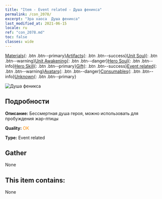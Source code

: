 ```yaml
---
title: "Item - Event related - Душа феникса"
permalink: /con_2078/
excerpt: "Эра хаоса  Душа феникса"
last_modified_at: 2021-06-15
locale: ru
ref: "con_2078.md"
toc: false
classes: wide
---
```

 [Materials](/ItemsRU/){: .btn .btn--primary}[Artifacts](/ItemsRU/Artifacts/){: .btn .btn--success}[Unit Soul](/ItemsRU/UnitSoul/){: .btn .btn--warning}[Unit Awakening](/ItemsRU/UnitAwakening/){: .btn .btn--danger}[Hero Soul](/ItemsRU/HeroSoul/){: .btn .btn--info}[Hero Skill](/ItemsRU/HeroSkill/){: .btn .btn--primary}[Gift](/ItemsRU/Gift/){: .btn .btn--success}[Event related](/ItemsRU/Events/){: .btn .btn--warning}[Avatars](/ItemsRU/Avatars/){: .btn .btn--danger}[Consumables](/ItemsRU/Consumables/){: .btn .btn--info}[Unknown](/ItemsRU/Unknown/){: .btn .btn--primary}

 ![Душа феникса](/images/t/juexing_907.jpg)

## Подробности
 **Описание:** Бессмертная душа героя, можно использовать для пробуждения жар-птицы

 **Quality:** <span style="color: #FF8C00">OK</span>

 **Type:** Event related

## Gather

  None

## This item contains:

  None

